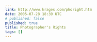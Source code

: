 ```yaml
---
link: http://www.krages.com/phoright.htm
date: 2005-07-28 18:30 UTC
# published: false
published: true
title: Photographer's Rights
tags: []
---
```



